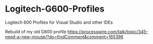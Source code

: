 # Logitech-G600-Profiles
Logitech 600 Profiles for Visual Studio and other IDEs

Rebuild of my old G600 profile
https://processwire.com/talk/topic/345-need-a-new-mouse/?do=findComment&comment=165396
